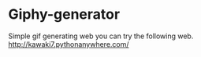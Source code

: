 # Giphy-generator
Simple gif generating web
you can try the following web.
http://kawaki7.pythonanywhere.com/
